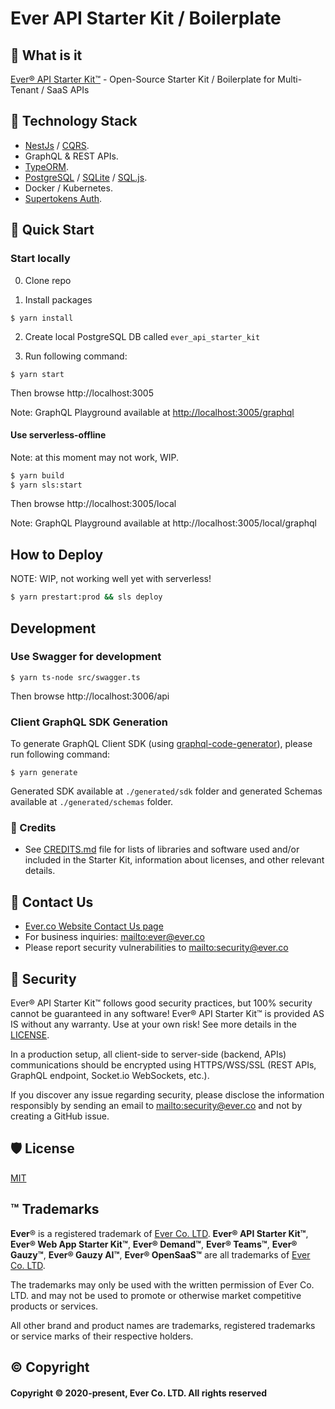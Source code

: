 # Ever API Starter Kit / Boilerplate

## 🌟 What is it

[Ever® API Starter Kit™](https://ever.dev) - Open-Source Starter Kit / Boilerplate for Multi-Tenant / SaaS APIs

## 🧱 Technology Stack

-   [NestJs](https://nestjs.com) / [CQRS](https://docs.nestjs.com/recipes/cqrs).
-   GraphQL & REST APIs.
-   [TypeORM](https://typeorm.io).
-   [PostgreSQL](https://www.postgresql.org) / [SQLite](https://www.sqlite.org) / [SQL.js](https://github.com/sql-js/sql.js).
-   Docker / Kubernetes.
-   [Supertokens Auth](https://github.com/supertokens/supertokens-core).

## 🚀 Quick Start

### Start locally

0. Clone repo

1. Install packages

```
$ yarn install
```

2. Create local PostgreSQL DB called `ever_api_starter_kit`

3. Run following command:

```
$ yarn start
```

Then browse http://localhost:3005

Note: GraphQL Playground available at <http://localhost:3005/graphql>

#### Use serverless-offline

Note: at this moment may not work, WIP.

```bash
$ yarn build
$ yarn sls:start
```

Then browse http://localhost:3005/local

Note: GraphQL Playground available at http://localhost:3005/local/graphql

## How to Deploy

NOTE: WIP, not working well yet with serverless!

```bash
$ yarn prestart:prod && sls deploy
```

## Development

### Use Swagger for development

```
$ yarn ts-node src/swagger.ts
```

Then browse http://localhost:3006/api

### Client GraphQL SDK Generation

To generate GraphQL Client SDK (using [graphql-code-generator](https://github.com/dotansimha/graphql-code-generator)), please run following command:

```
$ yarn generate
```

Generated SDK available at `./generated/sdk` folder and generated Schemas available at `./generated/schemas` folder.

### 🔗 Credits

-   See [CREDITS.md](CREDITS.md) file for lists of libraries and software used and/or included in the Starter Kit, information about licenses, and other relevant details.

## 💌 Contact Us

-   [Ever.co Website Contact Us page](https://ever.co/contacts)
-   For business inquiries: <mailto:ever@ever.co>
-   Please report security vulnerabilities to <mailto:security@ever.co>

## 🔐 Security

Ever® API Starter Kit™ follows good security practices, but 100% security cannot be guaranteed in any software!
Ever® API Starter Kit™ is provided AS IS without any warranty. Use at your own risk!
See more details in the [LICENSE](LICENSE).

In a production setup, all client-side to server-side (backend, APIs) communications should be encrypted using HTTPS/WSS/SSL (REST APIs, GraphQL endpoint, Socket.io WebSockets, etc.).

If you discover any issue regarding security, please disclose the information responsibly by sending an email to <mailto:security@ever.co> and not by creating a GitHub issue.

## 🛡️ License

[MIT](LICENSE)

## ™️ Trademarks

**Ever**® is a registered trademark of [Ever Co. LTD](https://ever.co).
**Ever® API Starter Kit™**, **Ever® Web App Starter Kit™**, **Ever® Demand™**, **Ever® Teams™**, **Ever® Gauzy™**, **Ever® Gauzy AI™**, **Ever® OpenSaaS™** are all trademarks of [Ever Co. LTD](https://ever.co).

The trademarks may only be used with the written permission of Ever Co. LTD. and may not be used to promote or otherwise market competitive products or services.

All other brand and product names are trademarks, registered trademarks or service marks of their respective holders.

## ©️ Copyright

#### Copyright © 2020-present, Ever Co. LTD. All rights reserved
